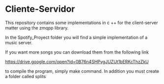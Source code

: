 # Cliente-Servidor

This repository contains some implementations in c ++ for the client-server matter using the zmqpp library.

In the Spotify_Proyect folder you will find a simple implementation of a music server.

If you want more songs you can download them from the following link


https://drive.google.com/open?id=0B76n4SHPvgJUZUt1bERKcThzZkU

to compile the program, simply make command.
In addition you must create a folder called splits
